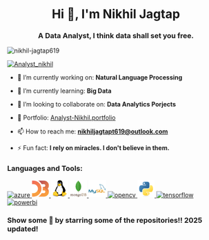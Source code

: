 <h1 align="center">Hi 👋, I'm Nikhil Jagtap</h1>
<h3 align="center">A Data Analyst, I think data shall set you free.</h3>

<p align="left"> <img src="https://komarev.com/ghpvc/?username=nikhil-jagtap619&label=Profile%20views&color=0e75b6&style=flat" alt="nikhil-jagtap619" /> </p>

<p align="left"> <a href="https://www.linkedin.com/in/analystnikhil/" target="blank"><img src="https://img.shields.io/twitter/follow/Analyst_Nikhil?logo=linkedin&style=for-the-badge" alt="Analyst_nikhil" /></a> </p>

- 🔭 I’m currently working on: **Natural Language Processing**

- 🌱 I’m currently learning: **Big Data**

- 👯 I’m looking to collaborate on: **Data Analytics Porjects**

- 🎯 Portfolio: [Analyst-Nikhil.portfolio](https://analyst-nikhil.framer.website/)

- 📫 How to reach me: **nikhiljagtapt619@outlook.com**

- ⚡ Fun fact: **I rely on miracles. I don't believe in them.**



<h3 align="left">Languages and Tools:</h3>
<p align="left"> <a href="https://azure.microsoft.com/en-in/" target="_blank"> <img src="https://www.vectorlogo.zone/logos/microsoft_azure/microsoft_azure-icon.svg" alt="azure" width="40" height="40"/> </a> <a href="https://d3js.org/" target="_blank"> <img src="https://raw.githubusercontent.com/devicons/devicon/master/icons/d3js/d3js-original.svg" alt="d3js" width="40" height="40"/> </a> <a href="https://www.docker.com/" target="_blank"> </a> <a href="https://firebase.google.com/" target="_blank"></a> <a href="https://www.linux.org/" target="_blank"> <img src="https://raw.githubusercontent.com/devicons/devicon/master/icons/linux/linux-original.svg" alt="linux" width="40" height="40"/> </a> <a href="https://www.mongodb.com/" target="_blank"> <img src="https://raw.githubusercontent.com/devicons/devicon/master/icons/mongodb/mongodb-original-wordmark.svg" alt="mongodb" width="40" height="40"/> </a> <a href="https://www.mysql.com/" target="_blank"> <img src="https://raw.githubusercontent.com/devicons/devicon/master/icons/mysql/mysql-original-wordmark.svg" alt="mysql" width="40" height="40"/> </a> <a href="https://opencv.org/" target="_blank"> <img src="https://www.vectorlogo.zone/logos/opencv/opencv-icon.svg" alt="opencv" width="40" height="40"/> </a> <a href="https://www.python.org" target="_blank"> <img src="https://raw.githubusercontent.com/devicons/devicon/master/icons/python/python-original.svg" alt="python" width="40" height="40"/> </a> <a href="https://scikit-learn.org/" target="_blank"> <a href="https://www.tensorflow.org" target="_blank"> <img src="https://www.vectorlogo.zone/logos/tensorflow/tensorflow-icon.svg" alt="tensorflow" width="40" height="40"/> </a> <a href="https://www.microsoft.com/en-us/power-platform/products/power-bi" target="_blank"> <img src="https://www.vectorlogo.zone/logos/microsoft_powerbi/microsoft_powerbi-icon.svg" alt="powerbi" width="40" height="40"/> </a> </p>



### Show some 💌 by starring some of the repositories!! 2025 updated!
